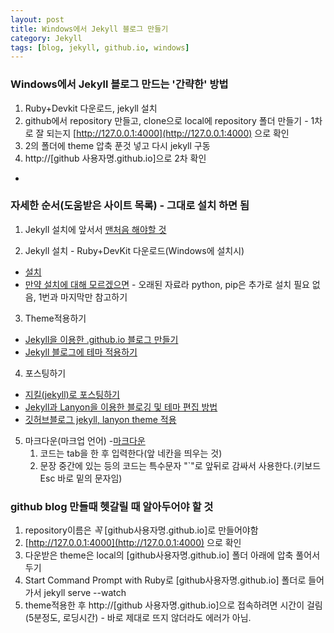```yaml
---
layout: post
title: Windows에서 Jekyll 블로그 만들기
category: Jekyll
tags: [blog, jekyll, github.io, windows]
---
```


### Windows에서 Jekyll 블로그 만드는 '간략한' 방법
1. Ruby+Devkit 다운로드, jekyll 설치
2. github에서 repository 만들고, clone으로 local에 repository 폴더 만들기 - 1차로 잘 되는지 [http://127.0.0.1:4000](http://127.0.0.1:4000) 으로 확인
3. 2의 폴더에 theme 압축 푼것 넣고 다시 jekyll 구동 
4. http://[github 사용자명.github.io]으로 2차 확인


-


### 자세한 순서(도움받은 사이트 목록) - 그대로 설치 하면 됨  
1. Jekyll 설치에 앞서서
[맨처음 해야할 것](https://pages.github.com/)

2. Jekyll 설치 - Ruby+DevKit 다운로드(Windows에 설치시)
- [설치]( https://blog.psangwoo.com/coding/2017/04/02/install-jekyll-on-windows.html)
-  [만약 설치에 대해 모르겠으면](http://tech.whatap.io/2015/09/11/install-jekyll-on-windows/) - 오래된 자료라 python, pip은 추가로 설치 필요 없음, 1번과 마지막만 참고하기

3. Theme적용하기
-  [Jekyll을 이용한 .github.io 블로그 만들기](https://gmlwjd9405.github.io/2017/10/06/Jekyll-github.io-blog-3.html)
-  [Jekyll 블로그에 테마 적용하기](http://my2kong.net/2016/07/07/jekyll-blogging-theme/)

4. 포스팅하기
- [지킬(jekyll)로 포스팅하기](https://jungtaejtkim.github.io/dev/2017/05/02/posting/)
- [Jekyll과 Lanyon을 이용한 블로깅 및 테마 편집 방법](https://minyoungjung.github.io/%ED%99%98%EA%B2%BD%EC%84%A4%EC%A0%95/%EB%B8%94%EB%A1%9C%EA%B7%B8/2017/05/31/lanyon-theme-customize/)
- [깃허브블로그 jekyll, lanyon theme 적용](https://wkimdev.github.io/jekyll/2018/04/06/blog-theme-change/)

5. 마크다운(마크업 언어)
-[마크다운](https://namu.wiki/w/%EB%A7%88%ED%81%AC%EB%8B%A4%EC%9A%B4#s-2.5)
	1. 코드는 tab을 한 후 입력한다(앞 네칸을 띄우는 것)
	2. 문장 중간에 있는 등의 코드는 특수문자 "`"로 앞뒤로 감싸서 사용한다.(키보드 Esc 바로 밑의 문자임)

	
### github blog 만들때 헷갈릴 때 알아두어야 할 것
1. repository이름은 *꼭* [github사용자명.github.io]로 만들어야함
2. [http://127.0.0.1:4000](http://127.0.0.1:4000) 으로 확인
3. 다운받은 theme은 local의 [github사용자명.github.io] 폴더 아래에 압축 풀어서 두기
4. Start Command Prompt with Ruby로 [github사용자명.github.io] 폴더로 들어가서 jekyll serve --watch
5. theme적용한 후 http://[github 사용자명.github.io]으로 접속하려면 시간이 걸림(5분정도, 로딩시간) - 바로 제대로 뜨지 않더라도 에러가 아님.

